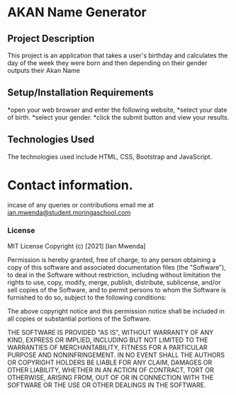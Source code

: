 # AKAN Name Generator

## Project Description

This project is an application that takes a user's birthday and calculates the day of the week they were born and then depending on their gender outputs their Akan Name

## Setup/Installation Requirements

*open your web browser and enter the following website,
*select your date of birth.
*select your gender.
*click the submit button and view your results.


## Technologies Used

The technologies used include HTML, CSS, Bootstrap and JavaScript.

# Contact information.

incase of any queries or contributions email me at ian.mwenda@student.moringaschool.com

### License

MIT License
Copyright (c) [2021] [Ian Mwenda]

Permission is hereby granted, free of charge, to any person obtaining a copy
of this software and associated documentation files (the "Software"), to deal
in the Software without restriction, including without limitation the rights
to use, copy, modify, merge, publish, distribute, sublicense, and/or sell
copies of the Software, and to permit persons to whom the Software is
furnished to do so, subject to the following conditions:

The above copyright notice and this permission notice shall be included in all
copies or substantial portions of the Software.

THE SOFTWARE IS PROVIDED "AS IS", WITHOUT WARRANTY OF ANY KIND, EXPRESS OR
IMPLIED, INCLUDING BUT NOT LIMITED TO THE WARRANTIES OF MERCHANTABILITY,
FITNESS FOR A PARTICULAR PURPOSE AND NONINFRINGEMENT. IN NO EVENT SHALL THE
AUTHORS OR COPYRIGHT HOLDERS BE LIABLE FOR ANY CLAIM, DAMAGES OR OTHER
LIABILITY, WHETHER IN AN ACTION OF CONTRACT, TORT OR OTHERWISE, ARISING FROM,
OUT OF OR IN CONNECTION WITH THE SOFTWARE OR THE USE OR OTHER DEALINGS IN THE
SOFTWARE.
